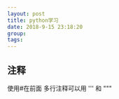 ```yaml
---
layout: post  
title: python学习  
date: 2018-9-15 23:18:20  
group:   
tags:   
---
```

## 注释 ##
使用#在前面
多行注释可以用 ''' 和 """